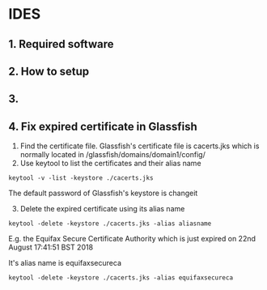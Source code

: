 # IDES

## 1. Required software

## 2. How to setup

## 3. 




## 4. Fix expired certificate in Glassfish
  1. Find the certificate file.
    Glassfish's certificate file is cacerts.jks which is normally located in /glassfish/domains/domain1/config/
  2. Use keytool to list the certificates and their alias name
  
```
keytool -v -list -keystore ./cacerts.jks
```

  The default password of Glassfish's keystore is changeit
    
  3. Delete the expired certificate using its alias name
  
```
keytool -delete -keystore ./cacerts.jks -alias aliasname
```

  E.g. the Equifax Secure Certificate Authority which is just expired on 22nd August 17:41:51 BST 2018
    
  It's alias name is equifaxsecureca
    
```
keytool -delete -keystore ./cacerts.jks -alias equifaxsecureca
```
